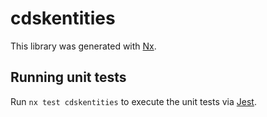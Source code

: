 # cdskentities

This library was generated with [Nx](https://nx.dev).

## Running unit tests

Run `nx test cdskentities` to execute the unit tests via [Jest](https://jestjs.io).
